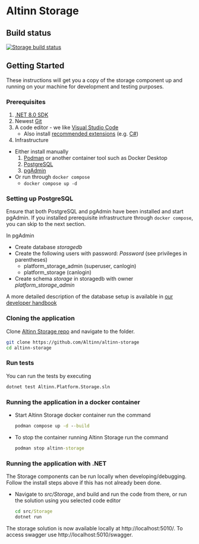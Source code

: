 # Altinn Storage

## Build status
[![Storage build status](https://dev.azure.com/brreg/altinn-studio/_apis/build/status/altinn-platform/storage-master?label=platform/storage)](https://dev.azure.com/brreg/altinn-studio/_build/latest?definitionId=35)


## Getting Started

These instructions will get you a copy of the storage component up and running on your machine for development and testing purposes.

### Prerequisites

1. [.NET 8.0 SDK](https://dotnet.microsoft.com/download/dotnet/8.0)
2. Newest [Git](https://git-scm.com/downloads)
3. A code editor - we like [Visual Studio Code](https://code.visualstudio.com/download)
   - Also install [recommended extensions](https://code.visualstudio.com/docs/editor/extension-marketplace#_workspace-recommended-extensions) (e.g. [C#](https://marketplace.visualstudio.com/items?itemName=ms-dotnettools.csharp))
4. Infrastructure
  * Either install manually
    1. [Podman](https://podman.io/) or another container tool such as Docker Desktop
    2. [PostgreSQL](https://www.postgresql.org/download/)
    3. [pgAdmin](https://www.pgadmin.org/download/)
  * Or run through `docker compose`
    * `docker compose up -d`


### Setting up PostgreSQL

Ensure that both PostgreSQL and pgAdmin have been installed and start pgAdmin.
If you installed prerequisite infrastructure through `docker compose`, you can skip to the next section.

In pgAdmin
- Create database _storagedb_
- Create the following users with password: _Password_ (see privileges in parentheses)
  - platform_storage_admin (superuser, canlogin)
  - platform_storage (canlogin)
- Create schema _storage_ in storagedb with owner _platform_storage_admin_

A more detailed description of the database setup is available in [our developer handbook](https://docs.altinn.studio/community/contributing/handbook/postgres/)

### Cloning the application

Clone [Altinn Storage repo](https://github.com/Altinn/altinn-storage) and navigate to the folder.

```bash
git clone https://github.com/Altinn/altinn-storage
cd altinn-storage
```

### Run tests

You can run the tests by executing

```bash
dotnet test Altinn.Platform.Storage.sln
```

### Running the application in a docker container

- Start Altinn Storage docker container run the command

  ```cmd
  podman compose up -d --build
  ```

- To stop the container running Altinn Storage run the command

  ```cmd
  podman stop altinn-storage
  ```

### Running the application with .NET

The Storage components can be run locally when developing/debugging. Follow the install steps above if this has not already been done.

- Navigate to _src/Storage_, and build and run the code from there, or run the solution using you selected code editor

  ```cmd
  cd src/Storage
  dotnet run
  ```

The storage solution is now available locally at http://localhost:5010/.
To access swagger use http://localhost:5010/swagger.